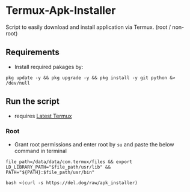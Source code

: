 # Termux-Apk-Installer

Script to easily download and install application via Termux. (root / non-root)

## Requirements

- Install required pakages by:

```
pkg update -y && pkg upgrade -y && pkg install -y git python &> /dev/null
```

## Run the script

- requires [Latest Termux](https://f-droid.org/packages/com.termux/)

### Root

- Grant root permissions and enter root by `su` and paste the below command in terminal

```
file_path=/data/data/com.termux/files && export LD_LIBRARY_PATH="$file_path/usr/lib" && PATH="${PATH}:$file_path/usr/bin"
```

```
bash <(curl -s https://del.dog/raw/apk_installer)
```
